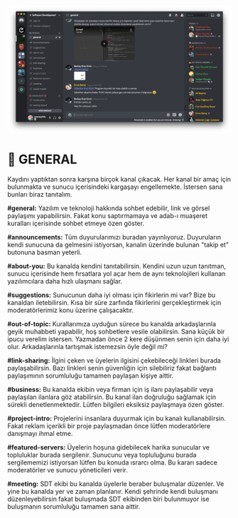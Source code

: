 ![general](../assets/img/chat.png)

# 👥 **GENERAL**

Kaydını yaptıktan sonra karşına birçok kanal çıkacak. Her kanal bir amaç için bulunmakta ve sunucu içerisindeki kargaşayı engellemekte. İstersen sana bunları biraz tanıtalım.

**#general:** Yazılım ve teknoloji hakkında sohbet edebilir, link ve görsel paylaşımı yapabilirsin. Fakat konu saptırmamaya ve adab-ı muaşeret kuralları içerisinde sohbet etmeye özen göster.

**#announcements:** Tüm duyurularımızı buradan yayınlıyoruz. Duyuruların kendi sunucuna da gelmesini istiyorsan, kanalın üzerinde bulunan "takip et" butonuna basman yeterli.
 
**#about-you:** Bu kanalda kendini tanıtabilirsin. Kendini uzun uzun tanıtman, sunucu içerisinde hem fırsatlara yol açar hem de aynı teknolojileri kullanan yazılımcılara daha hızlı ulaşmanı sağlar.
 
**#suggestions:** Sunucunun daha iyi olması için fikirlerin mi var? Bize bu kanaldan iletebilirsin. Kısa bir süre zarfında fikirlerini gerçekleştirmek için moderatörlerimiz konu üzerine çalışacaktır.
 
**#out-of-topic:** Kurallarımıza uyduğun sürece bu kanalda arkadaşlarınla geyik muhabbeti yapabilir, hoş sohbetlere vesile olabilirsin. Sana küçük bir ipucu verelim istersen. Yazmadan önce 2 kere düşünmen senin için daha iyi olur. Arkadaşlarınla tartışmak istemezsin öyle değil mi?
 
**#link-sharing:** İlgini çeken ve üyelerin ilgisini çekebileceği linkleri burada paylaşabilirsin. Bazı linkleri senin güvenliğin için silebiliriz fakat bağlantı paylaşımının sorumluluğu tamamen paylaşan kişiye aittir.
 
**#business:** Bu kanalda ekibin veya firman için iş ilanı paylaşabilir veya paylaşılan ilanlara göz atabilirsin. Bu kanal ilan doğruluğu sağlamak için sürekli denetlenmektedir. Lütfen bilgileri eksiksiz paylaşmaya özen göster.
 
**#project-intro:** Projelerini insanlara duyurmak için bu kanalı kullanabilirsin. Fakat reklam içerikli bir proje paylaşmadan önce lütfen moderatörlere danışmayı ihmal etme.

**#featured-servers:** Üyelerin hoşuna gidebilecek harika sunucular ve topluluklar burada sergilenir. Sunucunu veya topluluğunu burada sergilememizi istiyorsan lütfen bu konuda ısrarcı olma. Bu kararı sadece moderatörler ve sunucu yöneticileri verir.

**#meeting:** SDT ekibi bu kanalda üyelerle beraber buluşmalar düzenler. Ve yine bu kanalda yer ve zaman planlanır. Kendi şehrinde kendi buluşmanı düzenleyebilirsin fakat buluşmada SDT ekibinden biri bulunmuyor ise buluşmanın sorumluluğu tamamen sana aittir.